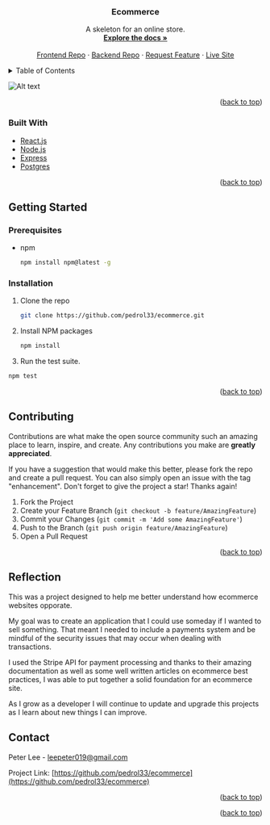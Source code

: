 <!-- PROJECT LOGO -->
<br />
<div align="center">
<h3 align="center">Ecommerce</h3>
  <p align="center">
    A skeleton for an online store.
    <br />
    <a href="https://github.com/pedrol33/ecommerce-front"><strong>Explore the docs »</strong></a>
    <br />
    <br />
    <a href="https://github.com/pedrol33/ecommerce-front">Frontend Repo</a>
    ·
    <a href="https://github.com/pedrol33/ecommerce">Backend Repo</a>
    ·
    <a href="https://github.com/pedrol33/ecommerce/issues">Request Feature</a>
    ·
    <a href="https://young-savannah-92584.herokuapp.com/">Live Site</a>
  </p>
</div>

<!-- TABLE OF CONTENTS -->
<details>
  <summary>Table of Contents</summary>
  <ol>
    <li>
      <a href="#about-the-project">About The Project</a>
      <ul>
        <li><a href="#built-with">Built With</a></li>
      </ul>
    </li>
    <li>
      <a href="#getting-started">Getting Started</a>
      <ul>
        <li><a href="#prerequisites">Prerequisites</a></li>
        <li><a href="#installation">Installation</a></li>
      </ul>
    </li>
    <li><a href="#usage">Usage</a></li>
    <li><a href="#roadmap">Roadmap</a></li>
    <li><a href="#contributing">Contributing</a></li>
    <li><a href="#license">License</a></li>
    <li><a href="#contact">Contact</a></li>
    <li><a href="#acknowledgments">Acknowledgments</a></li>
  </ol>
</details>



<!-- ABOUT THE PROJECT -->

![Alt text](https://chatbucket11.s3.amazonaws.com/portfolio/1644963820828.png "Optional title")

<p align="right">(<a href="#top">back to top</a>)</p>

### Built With

* [React.js](https://reactjs.org/)
* [Node.js](https://nodejs.org/en/)
* [Express](https://expressjs.com/)
* [Postgres](https://www.postgresql.org/)

<p align="right">(<a href="#top">back to top</a>)</p>



<!-- GETTING STARTED -->
## Getting Started

### Prerequisites

* npm
  ```sh
  npm install npm@latest -g
  ```

### Installation

1. Clone the repo
   ```sh
   git clone https://github.com/pedrol33/ecommerce.git
   ```
2. Install NPM packages
   ```sh
   npm install
   ```
3. Run the test suite.
```sh
npm test
```


<p align="right">(<a href="#top">back to top</a>)</p>

<!-- CONTRIBUTING -->
## Contributing

Contributions are what make the open source community such an amazing place to learn, inspire, and create. Any contributions you make are **greatly appreciated**.

If you have a suggestion that would make this better, please fork the repo and create a pull request. You can also simply open an issue with the tag "enhancement".
Don't forget to give the project a star! Thanks again!

1. Fork the Project
2. Create your Feature Branch (`git checkout -b feature/AmazingFeature`)
3. Commit your Changes (`git commit -m 'Add some AmazingFeature'`)
4. Push to the Branch (`git push origin feature/AmazingFeature`)
5. Open a Pull Request

<p align="right">(<a href="#top">back to top</a>)</p>



## Reflection

This was a project designed to help me better understand how ecommerce websites opporate.  
    
My goal was to create an application that I could use someday if I wanted to sell something.  That meant I needed to include a payments system and be mindful of the security issues that may occur when dealing with transactions.  

I used the Stripe API for payment processing and thanks to their amazing documentation as well as some well written articles on ecommerce best practices, I was able to put together a solid foundation for an ecommerce site.  

As I grow as a developer I will continue to update and upgrade this projects as I learn about new things I can improve.
    



<!-- CONTACT -->
## Contact

Peter Lee - leepeter019@gmail.com

Project Link: [https://github.com/pedrol33/ecommerce](https://github.com/pedrol33/ecommerce)

<p align="right">(<a href="#top">back to top</a>)</p>

<p align="right">(<a href="#top">back to top</a>)</p>


